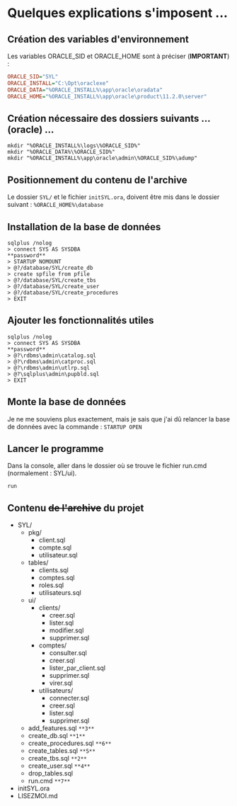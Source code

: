 # Quelques explications s'imposent ...

## Création des variables d'environnement

Les variables ORACLE_SID et ORACLE_HOME sont à préciser (**IMPORTANT**) :

```ini
ORACLE_SID="SYL"
ORACLE_INSTALL="C:\Opt\oraclexe"
ORACLE_DATA="%ORACLE_INSTALL%\app\oracle\oradata"
ORACLE_HOME="%ORACLE_INSTALL%\app\oracle\product\11.2.0\server"
```


## Création nécessaire des dossiers suivants ... (oracle) ...

```shell
mkdir "%ORACLE_INSTALL%\logs\%ORACLE_SID%"
mkdir "%ORACLE_DATA%\%ORACLE_SID%"
mkdir "%ORACLE_INSTALL%\app\oracle\admin\%ORACLE_SID%\adump"
```


## Positionnement du contenu de l'archive

Le dossier `SYL/` et le fichier `initSYL.ora`,
doivent être mis dans le dossier suivant : `%ORACLE_HOME%\database`


## Installation de la base de données

```shell
sqlplus /nolog
> connect SYS AS SYSDBA
**password**
> STARTUP NOMOUNT
> @?/database/SYL/create_db
> create spfile from pfile
> @?/database/SYL/create_tbs
> @?/database/SYL/create_user
> @?/database/SYL/create_procedures
> EXIT
```

## Ajouter les fonctionnalités utiles

```shell
sqlplus /nolog
> connect SYS AS SYSDBA
**password**
> @?\rdbms\admin\catalog.sql
> @?\rdbms\admin\catproc.sql
> @?\rdbms\admin\utlrp.sql
> @?\sqlplus\admin\pupbld.sql
> EXIT
```


## Monte la base de données

Je ne me souviens plus exactement,
mais je sais que j'ai dû relancer la base de données avec la commande :
`STARTUP OPEN`


## Lancer le programme

Dans la console, aller dans le dossier où se trouve le fichier run.cmd
(normalement : SYL/ui).

```shell
run
```


## Contenu ~~de l'archive~~ du projet

- SYL/
    - pkg/
        - client.sql
        - compte.sql
        - utilisateur.sql
    - tables/
        - clients.sql
        - comptes.sql
        - roles.sql
        - utilisateurs.sql
    - ui/
        - clients/
            - creer.sql
            - lister.sql
            - modifier.sql
            - supprimer.sql
        - comptes/
            - consulter.sql
            - creer.sql
            - lister_par_client.sql
            - supprimer.sql
            - virer.sql
        - utilisateurs/
            - connecter.sql
            - creer.sql
            - lister.sql
            - supprimer.sql
    - add_features.sql `**3**`
    - create_db.sql `**1**`
    - create_procedures.sql `**6**`
    - create_tables.sql `**5**`
    - create_tbs.sql `**2**`
    - create_user.sql `**4**`
    - drop_tables.sql
    - run.cmd `**7**`
- initSYL.ora
- LISEZMOI.md

